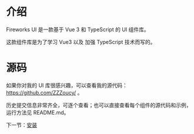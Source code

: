 # 介绍

Fireworks UI 是一款基于 Vue 3 和 TypeScript 的 UI 组件库。

这款组件库是为了学习 Vue3 以及 加强 TypeScript 技术而写的。

# 源码
如果你对我的 UI 库很感兴趣，可以查看我的源代码：https://github.com/ZZZoucy/ 。

历史提交信息非常齐全，可逐个查看；也可以直接查看每个组件的源代码和示例，运行方法见 README.md。

下一节：[安装](#/doc/install)